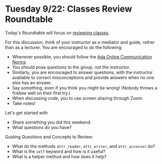 # Tuesday 9/22: Classes Review Roundtable

Today's Roundtable will focus on [reviewing classes](https://learn-2.galvanize.com/cohorts/2036/blocks/875/content_files/04-oop/intro-to-classes.md). 

For this discussion, think of your instructor as a mediator and guide, rather than as a lecturer. You are encouraged to do the following:

* Whenever possible, you should follow the [Ada Online Communication Norms](https://learn-2.galvanize.com/cohorts/2036/blocks/882/content_files/00-welcome-to-ada/02-wk01-online-communication-norms.md)
* You should pose questions to the group, not the instructor.
* Similarly, you are encouraged to answer questions, with the instructor available to correct misconceptions and provide answers when no one else has an answer.
* Say something, even if you think you might be wrong! (Nobody throws a frisbee well on their first try.)
* When discussing code, you to use screen sharing through Zoom.
* Take notes!

Let's get started with
* Share something you did this weekend.
* What questions do you have?

Guiding Questions and Concepts to Review:
* What do the methods `attr_reader`, `attr_writer`, and `attr_accessor` do?
* What is the `self` keyword and how is it useful?
* What is a helper method and how does it help?

